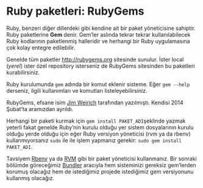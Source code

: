 # Ruby paketleri: RubyGems

Ruby, benzeri diğer dillerdeki gibi kendine ait bir paket yöneticisine
sahiptir. Ruby paketlerine **Gem** denir. Gem’ler aslında tekrar tekrar
kullanılabilecek Ruby kodlarının paketlenmiş halleridir ve herhangi bir Ruby
uygulamasına çok kolay entegre edilebilir.

Genelde tüm paketler http://rubygems.org sitesinde sunulur. İster local
(*yerel*) ister özel repository isterseniz de RubyGems sitesinden bu paketleri
kurabilirsiniz.

Ruby kurulumunda `gem` adında bir komut eklenir sisteme. Eğer `gem --help`
derseniz, ilgili kullanımları ve komutları listeleyebilirsiniz.

RubyGems, efsane isim [Jim Weirich](http://en.wikipedia.org/wiki/Jim_Weirich)
tarafından yazılmıştı. Kendisi 2014 Şubat’ta aramızdan ayrıldı.

Herhangi bir paketi kurmak için `gem install PAKET_ADI`şeklinde yazmak yeterli
fakat genelde Ruby’nin kurulu olduğu yer sistem dosyalarının kurulu olduğu
yerde olduğu için eğer Ruby versiyon yöneticisi (rvm ya da rbenv)
kullanmıyorsanız `sudo` ile ile işlem yapmanız gerekir: `sudo gem install
PAKET_ADI`.

Tavsiyem [Rbenv](https://github.com/sstephenson/rbenv) ya da
[RVM](https://rvm.io/) gibi bir paket yöneticisi kullanmanız. Bir sonraki
bölümde göreceğimiz [Bundler](http://bundler.io/) aracıyla hem sisteminizi
gereksiz gem’lerden korumuş olacağız hem de istediğimiz projede istediğimiz
gem versiyonunu kullanmış olacağız.
